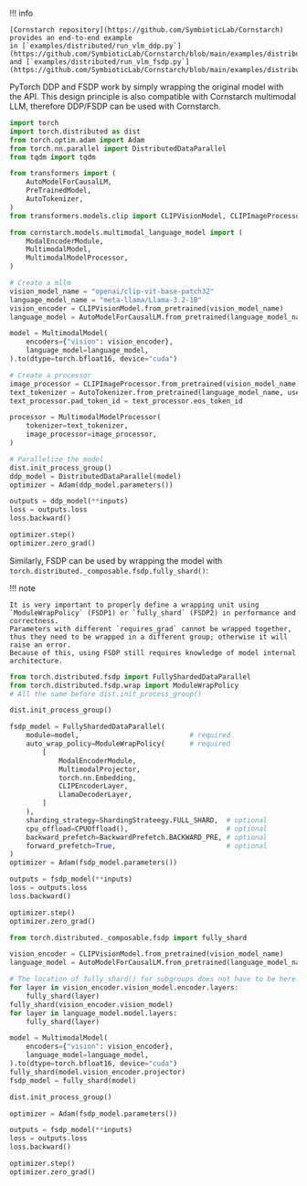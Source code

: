 !!! info

    [Cornstarch repository](https://github.com/SymbioticLab/Cornstarch) provides an end-to-end example
    in [`examples/distributed/run_vlm_ddp.py`](https://github.com/SymbioticLab/Cornstarch/blob/main/examples/distributed/run_vlm_ddp.py) and [`examples/distributed/run_vlm_fsdp.py`](https://github.com/SymbioticLab/Cornstarch/blob/main/examples/distributed/run_vlm_fsdp.py).

PyTorch DDP and FSDP work by simply wrapping the original model with the API.
This design principle is also compatible with Cornstarch multimodal LLM, therefore DDP/FSDP can be used with Cornstarch.

``` py title="An example of using PyTorch DDP" hl_lines="43 46"
import torch
import torch.distributed as dist
from torch.optim.adam import Adam
from torch.nn.parallel import DistributedDataParallel
from tqdm import tqdm

from transformers import (
    AutoModelForCausalLM,
    PreTrainedModel,
    AutoTokenizer,
)
from transformers.models.clip import CLIPVisionModel, CLIPImageProcessor

from cornstarch.models.multimodal_language_model import (
    ModalEncoderModule,
    MultimodalModel,
    MultimodalModelProcessor,
)

# Create a mllm
vision_model_name = "openai/clip-vit-base-patch32"
language_model_name = "meta-llama/Llama-3.2-1B"
vision_encoder = CLIPVisionModel.from_pretrained(vision_model_name)
language_model = AutoModelForCausalLM.from_pretrained(language_model_name)

model = MultimodalModel(
    encoders={"vision": vision_encoder},
    language_model=language_model,
).to(dtype=torch.bfloat16, device="cuda")

# Create a processor
image_processor = CLIPImageProcessor.from_pretrained(vision_model_name)
text_tokenizer = AutoTokenizer.from_pretrained(language_model_name, use_fase=True)
text_processor.pad_token_id = text_processor.eos_token_id

processor = MultimodalModelProcessor(
    tokenizer=text_tokenizer,
    image_processor=image_processor,
)

# Parallelize the model
dist.init_process_group()
ddp_model = DistributedDataParallel(model)
optimizer = Adam(ddp_model.parameters())

outputs = ddp_model(**inputs)
loss = outputs.loss
loss.backward()

optimizer.step()
optimizer.zero_grad()
```

Similarly, FSDP can be used by wrapping the model with `torch.distributed._composable.fsdp.fully_shard()`:

!!! note

    It is very important to properly define a wrapping unit using `ModuleWrapPolicy` (FSDP1) or `fully_shard` (FSDP2) in performance and correctness.
    Parameters with different `requires_grad` cannot be wrapped together, thus they need to be wrapped in a different group; otherwise it will raise an error.
    Because of this, using FSDP still requires knowledge of model internal architecture.

``` py title="An example of using PyTorch FSDP1"
from torch.distributed.fsdp import FullyShardedDataParallel
from torch.distributed.fsdp.wrap import ModuleWrapPolicy
# All the same before dist.init_process_group()

dist.init_process_group()

fsdp_model = FullyShardedDataParallel(
    module=model,                           # required
    auto_wrap_policy=ModuleWrapPolicy(      # required
        [
            ModalEncoderModule,
            MultimodalProjector,
            torch.nn.Embedding,
            CLIPEncoderLayer,               
            LlamaDecoderLayer,
        ]
    ),
    sharding_strategy=ShardingStrateegy.FULL_SHARD,  # optional
    cpu_offload=CPUOffload(),                        # optional
    backward_prefetch=BackwardPrefetch.BACKWARD_PRE, # optional
    forward_prefetch=True,                           # optional
)
optimizer = Adam(fsdp_model.parameters())

outputs = fsdp_model(**inputs)
loss = outputs.loss
loss.backward()

optimizer.step()
optimizer.zero_grad()
```

``` py title="An example of using PyTorch FSDP2"
from torch.distributed._composable.fsdp import fully_shard

vision_encoder = CLIPVisionModel.from_pretrained(vision_model_name)
language_model = AutoModelForCausalLM.from_pretrained(language_model_name)

# The location of fully_shard() for subgroups does not have to be here.
for layer in vision_encoder.vision_model.encoder.layers:
    fully_shard(layer)
fully_shard(vision_encoder.vision_model)
for layer in language_model.model.layers:
    fully_shard(layer)

model = MultimodalModel(
    encoders={"vision": vision_encoder},
    language_model=language_model,
).to(dtype=torch.bfloat16, device="cuda")
fully_shard(model.vision_encoder.projector)
fsdp_model = fully_shard(model)

dist.init_process_group()

optimizer = Adam(fsdp_model.parameters())

outputs = fsdp_model(**inputs)
loss = outputs.loss
loss.backward()

optimizer.step()
optimizer.zero_grad()
```